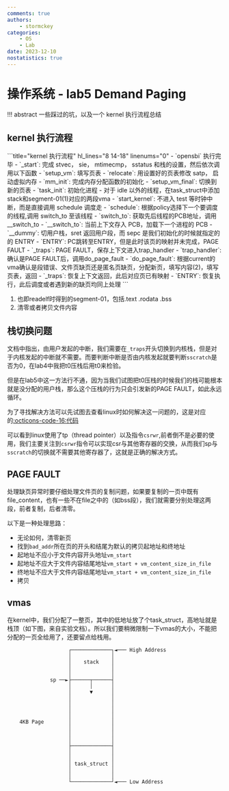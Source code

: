 ```yaml
---
comments: true
authors:
    - stormckey
categories:
    - OS
    - Lab
date: 2023-12-10
nostatistics: true
---
```


# 操作系统 - lab5 Demand Paging
!!! abstract
    一些踩过的坑，以及一个 kernel 执行流程总结
<!-- more -->

## kernel 执行流程

<div class="annotate" markdown>
```title="kernel 执行流程" hl_lines="8 14-18" linenums="0"
- `opensbi` 执行完毕
- `_start`: 完成 stvec， sie， mtimecmp， sstatus 和栈的设置，然后依次调用以下函数
    - `setup_vm`: 填写页表
    - `relocate`: 用设置好的页表修改 satp， 启动虚拟内存
    - `mm_init`: 完成内存分配函数的初始化
    - `setup_vm_final`: 切换到新的页表
    - `task_init`: 初始化进程
        - 对于 idle 以外的线程，在task_struct中添加stack和segment-01(1)对应的两段vma
- `start_kernel`: 不进入 test 等时钟中断，而是直接调用 schedule 调度走
- `schedule`: 根据policy选择下一个要调度的线程,调用 switch_to 至该线程
- `switch_to`: 获取先后线程的PCB地址，调用__switch_to
- `__switch_to`: 当前上下文存入 PCB，加载下一个进程的 PCB
- `__dummy`: 切用户栈，sret 返回用户段，而 sepc 是我们初始化的时候就指定的的 ENTRY
- `ENTRY`: PC跳转至ENTRY，但是此时该页的映射并未完成，PAGE FAULT
- `_traps`: PAGE FAULT，保存上下文进入trap_handler
- `trap_handler`: 确认是PAGE FAULT后，调用do_page_fault
- `do_page_fault`: 根据current的vma确认是段错误、文件页缺页还是匿名页缺页，分配新页，填写内容(2)，填写页表，返回
- `_traps`: 恢复上下文返回，此后对应页已有映射
- `ENTRY`: 恢复执行，此后调度或者遇到新的缺页均同上处理
```
</div>

1.  也即readelf时得到的segment-01，包括.text .rodata .bss
2.  清零或者拷贝文件内容

## 栈切换问题

文档中指出，由用户发起的中断，我们需要在`_traps`开头切换到内核栈，但是对于内核发起的中断就不需要。而要判断中断是否由内核发起就要判断`sscratch`是否为0，在lab4中我把t0压栈后用t0来检验。

但是在lab5中这一方法行不通，因为当我们试图把t0压栈的时候我们的栈可能根本就是没分配的用户栈，那么这个压栈的行为只会引发新的PAGE FAULT，如此永远循环。

为了寻找解决方法可以先试图去查看linux时如何解决这一问题的，这是对应的[:octicons-code-16:代码](https://elixir.bootlin.com/linux/v6.0/source/arch/riscv/kernel/entry.S#L27)

可以看到linux使用了tp（thread pointer）以及指令`csrwr`,前者倒不是必要的使用，我们主要关注到`csrwr`指令可以实现csr与其他寄存器的交换，从而我们sp与`sscratch`的切换就不需要其他寄存器了，这就是正确的解决方式。

## PAGE FAULT

处理缺页异常时要仔细处理文件页的复制问题，如果要复制的一页中既有file_content，也有一些不在file之中的（如bss段），我们就需要分别处理这两段，前者复制，后者清零。

以下是一种处理思路：

- 无论如何，清零新页
- 找到`bad_addr`所在页的开头和结尾为默认的拷贝起地址和终地址
- 起地址不应小于文件内容开头地址`vm_start`
- 起地址不应大于文件内容结尾地址`vm_start + vm_content_size_in_file`
- 终地址不应大于文件内容结尾地址`vm_start + vm_content_size_in_file`
- 拷贝

## vmas

在kernel中，我们分配了一整页，其中的低地址放了个task_struct，高地址就是栈顶（如下图，来自实验文档）。所以我们要稍微限制一下vmas的大小，不能把分配的一页全给用了，还要留点给栈用。

```
                    ┌─────────────┐◄─── High Address
                    │             │
                    │    stack    │
                    │             │
                    │             │
              sp ──►├──────┬──────┤
                    │      │      │
                    │      ▼      │
                    │             │
                    │             │
                    │             │
                    │             │
    4KB Page        │             │
                    │             │
                    │             │
                    │             │
                    ├─────────────┤
                    │             │
                    │             │
                    │ task_struct │
                    │             │
                    │             │
                    └─────────────┘◄─── Low Address
```
